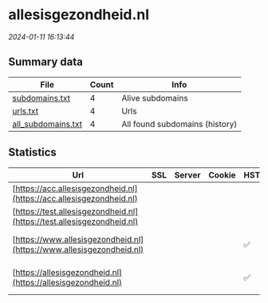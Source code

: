 # allesisgezondheid.nl
*2024-01-11 16:13:44*
## Summary data
| File       | Count | Info |
|------------|-------|------|
|[subdomains.txt](/data/allesisgezondheid.nl/subdomains.txt)|4|Alive subdomains|
|[urls.txt](/data/allesisgezondheid.nl/urls.txt)|4|Urls|
|[all_subdomains.txt](/data/allesisgezondheid.nl/all_subdomains.txt)|4|All found subdomains (history)|
## Statistics
| Url | SSL | Server | Cookie | HSTS | CSP | XFO | XXP | RP | Tech |Title |
|------------|-------|------|------|------|------|------|------|------|------|------|
|[https://acc.allesisgezondheid.nl](https://acc.allesisgezondheid.nl)| || | | | | |:white_check_mark: |HSTS Varnish:6.2|Default site|
|[https://test.allesisgezondheid.nl](https://test.allesisgezondheid.nl)| || | | | | |:white_check_mark: |HSTS Varnish:6.2|Default site|
|[https://www.allesisgezondheid.nl](https://www.allesisgezondheid.nl)| || |:white_check_mark: | |:white_check_mark: |:white_check_mark: |:white_check_mark: |HSTS MySQL PHP V...|Home - Alles is...|
|[https://allesisgezondheid.nl](https://allesisgezondheid.nl)| || |:white_check_mark: | |:white_check_mark: |:white_check_mark: |:white_check_mark: |HSTS Varnish:6.2|301 Moved Perman...|